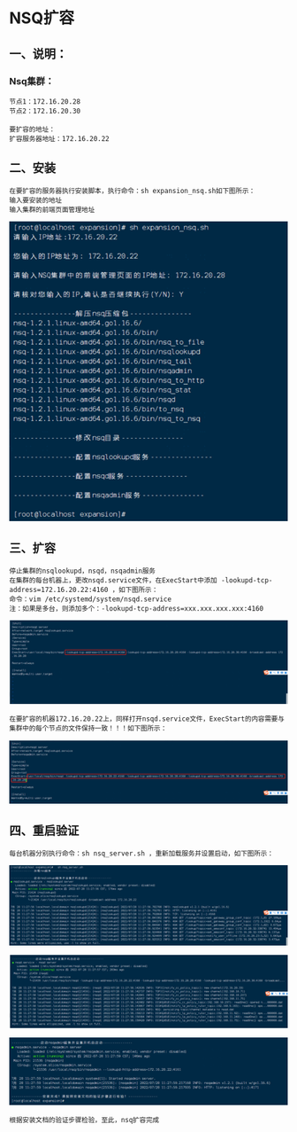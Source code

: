 # NSQ扩容

## 一、说明：

### Nsq集群：

    节点1：172.16.20.28
    节点2：172.16.20.30

    要扩容的地址：
    扩容服务器地址：172.16.20.22

## 二、安装

    在要扩容的服务器执行安装脚本，执行命令：sh expansion_nsq.sh如下图所示：
    输入要安装的地址
    输入集群的前端页面管理地址

![img.png](./image/img.png)

## 三、扩容

    停止集群的nsqlookupd，nsqd，nsqadmin服务
    在集群的每台机器上，更改nsqd.service文件，在ExecStart中添加 -lookupd-tcp-address=172.16.20.22:4160 ，如下图所示：
    命令：vim /etc/systemd/system/nsqd.service
    注：如果是多台，则添加多个：-lookupd-tcp-address=xxx.xxx.xxx.xxx:4160

![img_1.png](./image/img_1.png)

    在要扩容的机器172.16.20.22上，同样打开nsqd.service文件，ExecStart的内容需要与集群中的每个节点的文件保持一致！！！如下图所示：

![img_2.png](./image/img_2.png)

## 四、重启验证

    每台机器分别执行命令：sh nsq_server.sh ，重新加载服务并设置启动，如下图所示：

![img_3.png](./image/img_3.png)

![img_4.png](./image/img_4.png)

![img_5.png](./image/img_5.png)

    根据安装文档的验证步骤检验，至此，nsq扩容完成